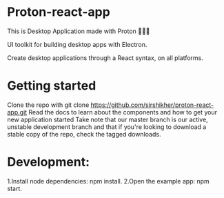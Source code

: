 # Proton-react-app
This is Desktop Application made with Proton  👩🏻‍🎤


UI toolkit for building desktop apps with Electron.

 Create desktop applications through a React syntax, on all platforms.
 
# Getting started
Clone the repo with git clone  https://github.com/sirshikher/proton-react-app.git
Read the docs to learn about the components and how to get your new application started
Take note that our master branch is our active, unstable development branch and that if you're looking to download a stable copy of the repo, check the tagged downloads.

# Development:
1.Install node dependencies: npm install.
2.Open the example app: npm start.
